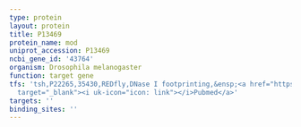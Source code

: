 ```yaml
---
type: protein
layout: protein
title: P13469
protein_name: mod
uniprot_accession: P13469
ncbi_gene_id: '43764'
organism: Drosophila melanogaster
function: target gene
tfs: 'tsh,P22265,35430,REDfly,DNase I footprinting,&ensp;<a href="https://www.ncbi.nlm.nih.gov/pubmed/?term=8951796%5Buid%5D"
  target="_blank"><i uk-icon="icon: link"></i>Pubmed</a>'
targets: ''
binding_sites: ''
---
```

